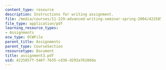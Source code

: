 ```yaml
---
content_type: resource
description: Instructions for writing assignment.
file: /media/courses/11-229-advanced-writing-seminar-spring-2004/4225857f546f7635cd36d293a7610dda_assignment3.pdf
file_type: application/pdf
learning_resource_types:
- Assignments
ocw_type: OCWFile
parent_title: Assignments
parent_type: CourseSection
resourcetype: Document
title: assignment3.pdf
uid: 4225857f-546f-7635-cd36-d293a7610dda
---
```

